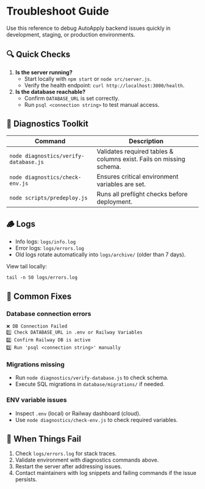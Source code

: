 # Troubleshoot Guide

Use this reference to debug AutoApply backend issues quickly in development, staging, or production environments.

## 🔍 Quick Checks

1. **Is the server running?**
   - Start locally with `npm start` or `node src/server.js`.
   - Verify the health endpoint: `curl http://localhost:3000/health`.
2. **Is the database reachable?**
   - Confirm `DATABASE_URL` is set correctly.
   - Run `psql <connection string>` to test manual access.

## 🧪 Diagnostics Toolkit

| Command | Description |
| --- | --- |
| `node diagnostics/verify-database.js` | Validates required tables & columns exist. Fails on missing schema. |
| `node diagnostics/check-env.js` | Ensures critical environment variables are set. |
| `node scripts/predeploy.js` | Runs all preflight checks before deployment. |

## 🪵 Logs

- Info logs: `logs/info.log`
- Error logs: `logs/errors.log`
- Old logs rotate automatically into `logs/archive/` (older than 7 days).

View tail locally:
```
tail -n 50 logs/errors.log
```

## 🧰 Common Fixes

### Database connection errors
```
❌ DB Connection Failed
1️⃣ Check DATABASE_URL in .env or Railway Variables
2️⃣ Confirm Railway DB is active
3️⃣ Run 'psql <connection string>' manually
```

### Migrations missing
- Run `node diagnostics/verify-database.js` to check schema.
- Execute SQL migrations in `database/migrations/` if needed.

### ENV variable issues
- Inspect `.env` (local) or Railway dashboard (cloud).
- Use `node diagnostics/check-env.js` to check required variables.

## 🔄 When Things Fail

1. Check `logs/errors.log` for stack traces.
2. Validate environment with diagnostics commands above.
3. Restart the server after addressing issues.
4. Contact maintainers with log snippets and failing commands if the issue persists.

